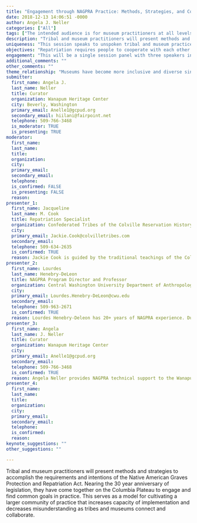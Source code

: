 ```yaml
---
title: "Engagement through NAGPRA Practice: Methods, Strategies, and Common Goals for Tribes and Museums"
date: 2018-12-13 14:06:51 -0000
author: Angela J. Neller
categories: ["All"]
tags: ["The intended audience is for museum practitioners at all levels working with NAGPRA and/or engaging with Native American tribes." ]
description: "Tribal and museum practitioners will present methods and strategies to accomplish the requirements and intentions of the Native American Graves Protection and Repatriation Act. Nearing the 30 year anniversary of legislation, they have come together on the Columbia Plateau to engage and find common goals in practice. This serves as a model for cultivating a larger community of practice that increases capacity of implementation and decreases misunderstanding as tribes and museums connect and collaborate.  "
uniqueness: "This session speaks to unspoken tribal and museum practices of NAGPRA implementation. It reveals where convergence occurs bringing together what appears to be diverse positions."
objectives: "Repatriation requires people to cooperate with each other to implement NAGPRA. Three presentations will address practice, engagement, and capacity. The first addresses how Columbia Plateau tribes work together informed by traditional teachings. Returning ancestors back to the earth requires keeping a good heart while dealing with issues that often bring modern 'tribes' into conflict. The spiritual and practical aspects of repatriation will be discussed. * NAGPRA cultural affiliation requires a local and regional history. The Columbia Plateau tribes collaboratively work with Central Washington University to develop and implement tools and methodologies. These practical, positive, and pre-emptive approaches allows for a visible, participatory process where the tribes are at the table and in the lab from inventory to cultural affiliation. This working relationship has led to a joint project that brings data recovered from archaeological reports, osteometric studies, private collector's journals, and museum accession records together in a large data set. This data set illustrates networks on the Plateau which help in proactive cultural affiliation determinations. * The collaboration and engagement on the Columbia Plateau serves as a regional model to NAGPRA practitioners from across the United States. This sessionis part of an IMLS funded project to cultivate a community of practice to support NAGPRA implementation by increasing capacity and decreasing misunderstandings regarding requirements and procedures."
engagement: "This will be a single session panel with three speakers in a standard format concluding with time for audience discussion and questions. Tribal and museum practitioners will present methods and strategies to accomplish the requirements and intentions of NAGPRA revealing inclusive, positive and caring partnerships. These practices serve as a model for cultivating a larger community of practice that increases capacity and decreases misunderstanding as tribes and museums engage on a regional level."
additional_comments: ""
other_comments: ""
theme_relationship: "Museums have become more inclusive and diverse since the passage of NAGPRA. As museums address the requirements of the law they have adapted to working with tribes in its implementation. This session provides awareness on how museums and tribes engage in order to meet diverse goals. It is through these unconventional partnerships that common ground can be found and opportunities for collaboration beyond NAGPRA can occur."
submitter:
  first_name: Angela J.
  last_name: Neller
  title: Curator
  organization: Wanapum Heritage Center
  city: Beverly, Washington
  primary_email: Anelle1@gcpud.org
  secondary_email: hiilani@fairpoint.net
  telephone: 509-766-3468
  is_moderator: TRUE
  is_presenting: TRUE
moderator:
  first_name:
  last_name:
  title:
  organization:
  city:
  primary_email:
  secondary_email:
  telephone:
  is_confirmed: FALSE
  is_presenting: FALSE
  reason:
presenter_1:
  first_name: Jacqueline
  last_name: M. Cook
  title: Repatriation Specialist
  organization: Confederated Tribes of the Colville Reservation History/Archaeology Program
  city:
  primary_email: Jackie.Cook@colvilletribes.com
  secondary_email:
  telephone: 509-634-2635
  is_confirmed: TRUE
  reason: Jackie Cook is guided by the traditional teachings of the Columbia Plateau tribes in her repatriation work. She will discuss the spiritual and practical aspects of repatriation under those teachings. Repatriation requires people to cooperate with each other to accomplish the requirements and intentions of the NAGPRA. The Columbia Plateau tribes and bands work together in repatriating their ancestors in a manner that avoids strife, discord, and conflict when dealing with human remains. Returning our ancestors back to the earth requires keeping a good heart.
presenter_2:
  first_name: Lourdes
  last_name: Henebry-DeLeon
  title: NAGPRA Program Director and Professor
  organization: Central Washington University Department of Anthropology
  city:
  primary_email: Lourdes.Henebry-DeLeon@cwu.edu
  secondary_email:
  telephone: 509-963-2671
  is_confirmed: TRUE
  reason: Lourdes Henebry-Deleon has 20+ years of NAGPRA experience. During that time, Lourdes and the Columbia Plateau tribes created a visible, participatory NAGPRA process. Tribes are at the table and in the lab from inventory to cultural affiliation. In her role as an osteologists/bio- archeologist, the Columbia Plateau tribes consider her a ?resource? inviting her to participate in tribal consultations with other agencies. Her relationships with the Columbia Plateau tribes was born from the NAGPRA, matured when she opened the ?door?, and aged into a robust relationship collaborating on tribal driven research.
presenter_3:
  first_name: Angela
  last_name: J. Neller
  title: Curator
  organization: Wanapum Heritage Center
  city:
  primary_email: Anelle1@gcpud.org
  secondary_email:
  telephone: 509-766-3468
  is_confirmed: TRUE
  reason: Angela Neller provides NAGPRA technical support to the Wanapum Band of Priest Rapids. She brings both museum and tribal perspectives to her work engaging with tribes and museums in implementing NAGPRA and other repatriation laws. As a member of NAGPRA?s Community of Practice initiative, Angela will speak to the development of this network for museum professionals engaged in implementing the Native American Graves Protection and Repatriation Act. This community of practice will bring together individuals with all levels of NAGPRA expertise to connect, collaborate, and increase capacity.
presenter_4:
  first_name:
  last_name:
  title:
  organization:
  city:
  primary_email:
  secondary_email:
  telephone:
  is_confirmed:
  reason:
keynote_suggestions: ""
other_suggestions: ""

---
```

Tribal and museum practitioners will present methods and strategies to accomplish the requirements and intentions of the Native American Graves Protection and Repatriation Act. Nearing the 30 year anniversary of legislation, they have come together on the Columbia Plateau to engage and find common goals in practice. This serves as a model for cultivating a larger community of practice that increases capacity of implementation and decreases misunderstanding as tribes and museums connect and collaborate.  
